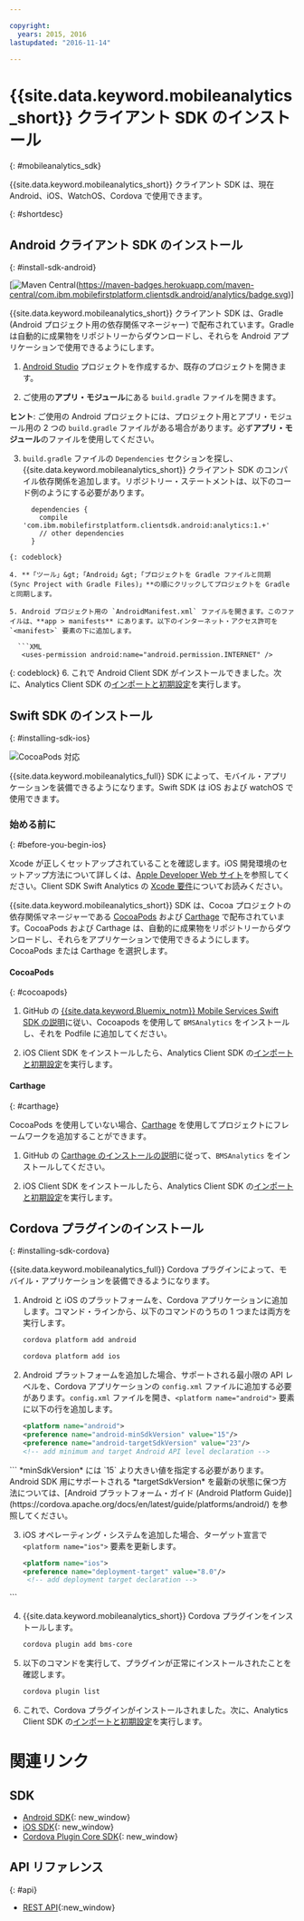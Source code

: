 ```yaml
---

copyright:
  years: 2015, 2016
lastupdated: "2016-11-14"

---
```


# {{site.data.keyword.mobileanalytics_short}} クライアント SDK のインストール
{: #mobileanalytics_sdk}

{{site.data.keyword.mobileanalytics_short}} クライアント SDK は、現在 Android、iOS、WatchOS、Cordova で使用できます。

{: #shortdesc}

## Android クライアント SDK のインストール
{: #install-sdk-android}

[![Maven Central](https://maven-badges.herokuapp.com/maven-central/com.ibm.mobilefirstplatform.clientsdk.android/analytics)(https://maven-badges.herokuapp.com/maven-central/com.ibm.mobilefirstplatform.clientsdk.android/analytics/badge.svg)]

{{site.data.keyword.mobileanalytics_short}} クライアント SDK は、Gradle (Android プロジェクト用の依存関係マネージャー) で配布されています。Gradle は自動的に成果物をリポジトリーからダウンロードし、それらを Android アプリケーションで使用できるようにします。

1. [Android Studio](http://developer.android.com/sdk/index.html) プロジェクトを作成するか、既存のプロジェクトを開きます。

2. ご使用の**アプリ・モジュール**にある `build.gradle` ファイルを開きます。

  **ヒント**: ご使用の Android プロジェクトには、プロジェクト用とアプリ・モジュール用の 2 つの `build.gradle` ファイルがある場合があります。必ず**アプリ・モジュール**のファイルを使用してください。

3. `build.gradle` ファイルの `Dependencies` セクションを探し、{{site.data.keyword.mobileanalytics_short}} クライアント SDK のコンパイル依存関係を追加します。リポジトリー・ステートメントは、以下のコード例のようにする必要があります。

	```Gradle
      dependencies {
        compile 'com.ibm.mobilefirstplatform.clientsdk.android:analytics:1.+'
    	// other dependencies  
      }
  ```
  {: codeblock}

4. **「ツール」&gt;「Android」&gt;「プロジェクトを Gradle ファイルと同期 (Sync Project with Gradle Files)」**の順にクリックしてプロジェクトを Gradle と同期します。

5. Android プロジェクト用の `AndroidManifest.xml` ファイルを開きます。このファイルは、**app > manifests** にあります。以下のインターネット・アクセス許可を `<manifest>` 要素の下に追加します。

	```XML
	 <uses-permission android:name="android.permission.INTERNET" />
   ```
   {: codeblock}
6. これで Android Client SDK がインストールできました。次に、Analytics Client SDK の[インポートと初期設定](sdk.html#initalize-ma-sdk)を実行します。   

## Swift SDK のインストール
{: #installing-sdk-ios}

![CocoaPods 対応](https://img.shields.io/cocoapods/v/BMSAnalytics.svg)

{{site.data.keyword.mobileanalytics_full}} SDK によって、モバイル・アプリケーションを装備できるようになります。Swift SDK は iOS および watchOS で使用できます。

### 始める前に
{: #before-you-begin-ios}

Xcode が正しくセットアップされていることを確認します。iOS 開発環境のセットアップ方法について詳しくは、[Apple Developer Web サイト](https://developer.apple.com/support/xcode/)を参照してください。Client SDK Swift Analytics の [Xcode 要件](https://github.com/ibm-bluemix-mobile-services/bms-clientsdk-swift-analytics/tree/development#requirements)についてお読みください。

{{site.data.keyword.mobileanalytics_short}} SDK は、Cocoa プロジェクトの依存関係マネージャーである [CocoaPods](https://cocoapods.org/) および [Carthage](https://github.com/Carthage/Carthage#getting-started) で配布されています。CocoaPods および Carthage は、自動的に成果物をリポジトリーからダウンロードし、それらをアプリケーションで使用できるようにします。CocoaPods または Carthage を選択します。

#### CocoaPods
{: #cocoapods}

1. GitHub の [{{site.data.keyword.Bluemix_notm}} Mobile Services Swift SDK の説明](https://github.com/ibm-bluemix-mobile-services/bms-clientsdk-swift-analytics/tree/development#cocoapods)に従い、Cocoapods を使用して `BMSAnalytics` をインストールし、それを Podfile に追加してください。 
	
2. iOS Client SDK をインストールしたら、Analytics Client SDK の[インポートと初期設定](sdk.html#initalize-ma-sdk)を実行します。   

#### Carthage
{: #carthage}

CocoaPods を使用していない場合、[Carthage](https://github.com/Carthage/Carthage#if-youre-building-for-ios-tvos-or-watchos) を使用してプロジェクトにフレームワークを追加することができます。

1. GitHub の [Carthage のインストールの説明](https://github.com/ibm-bluemix-mobile-services/bms-clientsdk-swift-analytics/tree/development#carthage)に従って、`BMSAnalytics` をインストールしてください。

2. iOS Client SDK をインストールしたら、Analytics Client SDK の[インポートと初期設定](sdk.html#initalize-ma-sdk)を実行します。

## Cordova プラグインのインストール
{: #installing-sdk-cordova}

{{site.data.keyword.mobileanalytics_full}} Cordova プラグイン<!--SDK-->によって、モバイル・アプリケーションを装備できるようになります。 

1. Android と iOS のプラットフォームを、Cordova アプリケーションに追加します。コマンド・ラインから、以下のコマンドのうちの 1 つまたは両方を実行します。

	```Bash
	cordova platform add android
	```
	
	```Bash
	cordova platform add ios
	```
	
2. Android プラットフォームを追加した場合、サポートされる最小限の API レベルを、Cordova アプリケーションの `config.xml` ファイルに追加する必要があります。`config.xml` ファイルを開き、`<platform name="android">` 要素に以下の行を追加します。

	```XML
	<platform name="android">  
  	<preference name="android-minSdkVersion" value="15"/>
  	<preference name="android-targetSdkVersion" value="23"/>
  	<!-- add minimum and target Android API level declaration -->
  </platform>
```
*minSdkVersion* には `15` より大きい値を指定する必要があります。Android SDK 用にサポートされる *targetSdkVersion* を最新の状態に保つ方法については、[Android プラットフォーム・ガイド (Android Platform Guide)](https://cordova.apache.org/docs/en/latest/guide/platforms/android/) を参照してください。

3. iOS オペレーティング・システムを追加した場合、ターゲット宣言で `<platform name="ios">` 要素を更新します。

	```XML
	<platform name="ios">
    <preference name="deployment-target" value="8.0"/>
     <!-- add deployment target declaration -->
  </platform>
```

4. {{site.data.keyword.mobileanalytics_short}} Cordova プラグインをインストールします。

 	```Bash
	cordova plugin add bms-core
	```

5. 以下のコマンドを実行して、プラグインが正常にインストールされたことを確認します。
	```Bash
	cordova plugin list
	```
	
6. これで、Cordova プラグインがインストールされました。次に、Analytics Client SDK の[インポートと初期設定](sdk.html#initalize-ma-sdk)を実行します。

# 関連リンク

## SDK
* [Android SDK](https://github.com/ibm-bluemix-mobile-services/bms-clientsdk-android-analytics){: new_window}  
* [iOS SDK](https://github.com/ibm-bluemix-mobile-services/bms-clientsdk-swift-analytics){: new_window}
* [Cordova Plugin Core SDK](https://www.npmjs.com/package/bms-core){: new_window}

## API リファレンス
{: #api}
* [REST API](https://mobile-analytics-dashboard.{DomainName}/analytics-service/){:new_window}
